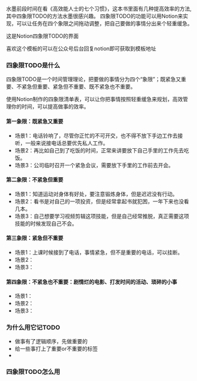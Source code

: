水墨前段时间在看《高效能人士的七个习惯》，这本书里面有几种提高效率的方法,其中四象限TODO的方法水墨很感兴趣。
四象限TODO的功能可以用Notion来实现，可以让任务在四个象限之间拖动调整，把自己要做的事情分出来个轻重缓急。

这是Notion四象限TODO的界面

喜欢这个模板的可以在公众号后台回复notion即可获取到模板地址

### 四象限TODO是什么
四象限TODO是一个时间管理理论，把要做的事情分为四个“象限”；既紧急又重要、不紧急但重要、紧急但不重要、既不紧急也不重要。

使用Notion制作的四象限清单表，可以让你把事情按照轻重缓急来规划，高效管理你的时间，可以提高做事的效率。

#### 第一象限：既紧急又重要
- 场景1：电话铃响了，尽管你正忙的不可开交，也不得不放下手边工作去接听，一般来说接电话总要优先私人工作。
- 场景2：再比如自己到了吃饭的时间，正常来讲要放下自己手里的工作先去吃饭。
- 场景3：公司临时召开一个紧急会议，需要放下手里的工作前去开会。


#### 第二象限：不紧急但重要
- 场景1：知道运动对身体有好处，要注意锻炼身体，但是迟迟没有行动。
- 场景2：看书是对自己的一项投资，但是经常拿起书就犯困，一年下来也没看几本。
- 场景3：自己想要学习视频剪辑这项技能，但是自己经常推脱，真正需要这项技能的时候发现自己不会。


#### 第三象限：紧急但不重要
- 场景1：上课时候接到了电话，事情紧急，但不是重要的电话，可以挂断。
- 场景2：
- 场景3：


#### 第四象限：不紧急也不重要：剧情烂的电影、打发时间的活动、琐碎的小事
- 场景1：
- 场景2：
- 场景3：


### 为什么用它记TODO

- 做事有了逻辑顺序，先做重要的
- 给一些事打上了重要or不重要的标签
- 


### 四象限TODO怎么用

